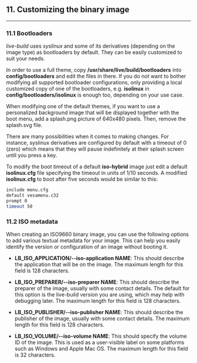 
## 11. Customizing the binary image
--------

### 11.1 Bootloaders

*live-build* uses *syslinux* and some of its derivatives (depending on the image type) as bootloaders by default. They can be easily customized to suit your needs.

In order to use a full theme, copy **/usr/share/live/build/bootloaders** into **config/bootloaders** and edit the files in there. If you do not want to bother modifying all supported bootloader configurations, only providing a local customized copy of one of the bootloaders, e.g. **isolinux** in **config/bootloaders/isolinux** is enough too, depending on your use case.

When modifying one of the default themes, if you want to use a personalized background image that will be displayed together with the boot menu, add a splash.png picture of 640x480 pixels. Then, remove the splash.svg file.

There are many possibilities when it comes to making changes. For instance, syslinux derivatives are configured by default with a timeout of 0 (zero) which means that they will pause indefinitely at their splash screen until you press a key.

To modify the boot timeout of a default **iso-hybrid** image just edit a default **isolinux.cfg** file specifying the timeout in units of 1/10 seconds. A modified **isolinux.cfg** to boot after five seconds would be similar to this:

```bash
include menu.cfg
default vesamenu.c32
prompt 0
timeout 50
```

### 11.2 ISO metadata

When creating an ISO9660 binary image, you can use the following options to add various textual metadata for your image. This can help you easily identify the version or configuration of an image without booting it.

- **LB_ISO_APPLICATION/--iso-application NAME**: This should describe the application that will be on the image. The maximum length for this field is 128 characters.

- **LB_ISO_PREPARER/--iso-preparer NAME**: This should describe the preparer of the image, usually with some contact details. The default for this option is the live-build version you are using, which may help with debugging later. The maximum length for this field is 128 characters.

- **LB_ISO_PUBLISHER/--iso-publisher NAME**: This should describe the publisher of the image, usually with some contact details. The maximum length for this field is 128 characters.

- **LB_ISO_VOLUME/--iso-volume NAME**: This should specify the volume ID of the image. This is used as a user-visible label on some platforms such as Windows and Apple Mac OS. The maximum length for this field is 32 characters.
